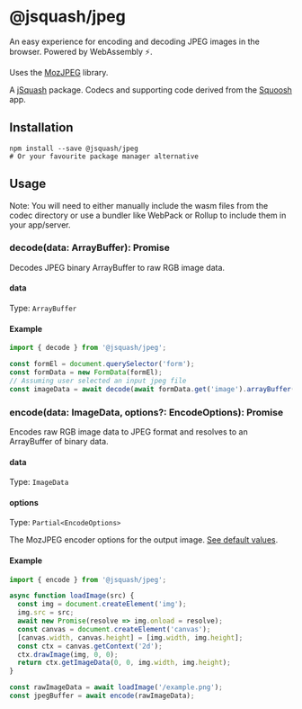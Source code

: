 # @jsquash/jpeg

An easy experience for encoding and decoding JPEG images in the browser. Powered by WebAssembly ⚡️.

Uses the [MozJPEG](https://github.com/mozilla/mozjpeg) library.

A [jSquash](https://github.com/jamsinclair/jSquash) package. Codecs and supporting code derived from the [Squoosh](https://github.com/GoogleChromeLabs/squoosh) app.

## Installation

```shell
npm install --save @jsquash/jpeg
# Or your favourite package manager alternative
```

## Usage

Note: You will need to either manually include the wasm files from the codec directory or use a bundler like WebPack or Rollup to include them in your app/server.

### decode(data: ArrayBuffer): Promise<ImageData>

Decodes JPEG binary ArrayBuffer to raw RGB image data.

#### data
Type: `ArrayBuffer`

#### Example
```js
import { decode } from '@jsquash/jpeg';

const formEl = document.querySelector('form');
const formData = new FormData(formEl);
// Assuming user selected an input jpeg file
const imageData = await decode(await formData.get('image').arrayBuffer());
```

### encode(data: ImageData, options?: EncodeOptions): Promise<ArrayBuffer>

Encodes raw RGB image data to JPEG format and resolves to an ArrayBuffer of binary data.

#### data
Type: `ImageData`

#### options
Type: `Partial<EncodeOptions>`

The MozJPEG encoder options for the output image. [See default values](./meta.ts).

#### Example
```js
import { encode } from '@jsquash/jpeg';

async function loadImage(src) {
  const img = document.createElement('img');
  img.src = src;
  await new Promise(resolve => img.onload = resolve);
  const canvas = document.createElement('canvas');
  [canvas.width, canvas.height] = [img.width, img.height];
  const ctx = canvas.getContext('2d');
  ctx.drawImage(img, 0, 0);
  return ctx.getImageData(0, 0, img.width, img.height);
}

const rawImageData = await loadImage('/example.png');
const jpegBuffer = await encode(rawImageData);
```

